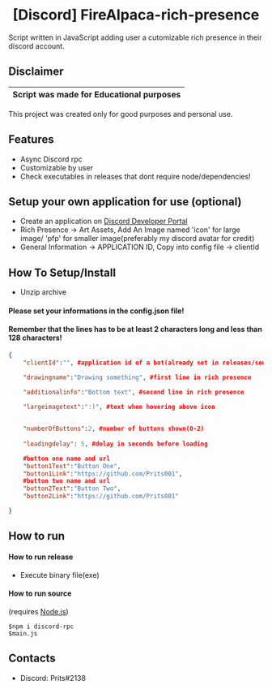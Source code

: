 <h1 align="center">[Discord] FireAlpaca-rich-presence</h1>
Script written in JavaScript adding user a cutomizable rich presence in their discord account.

## Disclaimer

|Script was made for Educational purposes|
|-------------------------------------------------|
This project was created only for good purposes and personal use.

## Features
- Async Discord rpc
- Customizable by user
- Check executables in releases that dont require node/dependencies!
## Setup your own application for use (optional)
- Create an application on [Discord Developer Portal](https://discord.com/developers/applications)
- Rich Presence -> Art Assets, Add An Image named 'icon' for large image/ 'pfp' for smaller image(preferably my discord avatar for credit)
- General Information -> APPLICATION ID, Copy into config file -> clientId
## How To Setup/Install
- Unzip archive

#### Please set your informations in the config.json file!
#### Remember that the lines has to be at least 2 characters long and less than 128 characters!
```json
{
    "clientId":"", #application id of a bot(already set in releases/source code)

    "drawingname":"Drawing something", #first line in rich presence
    
    "additionalinfo":"Bottom text", #second line in rich presence

    "largeimagetext":":)", #text when hovering above icon


    "numberOfButtons":2, #number of buttons shown(0-2)
    
    "loadingdelay": 5, #delay in seconds before loading

    #button one name and url
    "button1Text":"Button One", 
    "button1Link":"https://github.com/Prits001",
    #button two name and url
    "button2Text":"Button Two",
    "button2Link":"https://github.com/Prits001"

}
```
## How to run
#### How to run release
- Execute binary file(exe)

#### How to run source
(requires [Node.js](https://nodejs.org))
```
$npm i discord-rpc
$main.js
```
## Contacts
- Discord: Prits#2138
